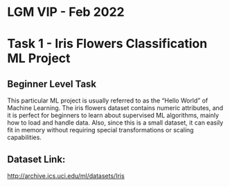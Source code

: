 # LGM VIP - Feb 2022

# Task 1 - Iris Flowers Classification ML Project
## Beginner Level Task

This particular ML project is usually referred to as the “Hello World” of Machine Learning. 
The iris flowers dataset contains numeric attributes, and it is perfect for beginners to learn about supervised ML algorithms, mainly how to load and handle data. 
Also, since this is a small dataset, it can easily fit in memory without requiring special transformations or scaling capabilities.

## Dataset Link:
http://archive.ics.uci.edu/ml/datasets/Iris 
